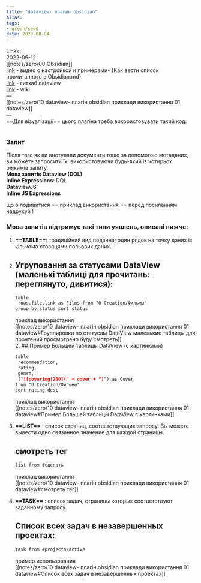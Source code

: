 ```yaml
---
title: "dataview- плагин obsidian"
Alias: 
tags:
- green/seed
date: 2023-08-04
---
```

Links:  
2022-06-12  
[[notes/zero/00 Obsidian]]  
[link](https://www.youtube.com/watch?v=YMSQFv65D9g) - видео с настройкой и примерами- {Как вести список прочитанного в Obsidian.md}  
[link](https://github.com/blacksmithgu/obsidian-dataview)  - гитхаб dataview  
[link](https://blacksmithgu.github.io/obsidian-dataview/query/queries/)  - wiki  
—  
[[notes/zero/10 dataview- плагін obsidian приклади використання 01 dataview]]  
—  
==Для візуалізації== цього плагіна треба використовувати такий код:

>
> ```dataview 
> ```
>

### **Запит**
Після того як ви анотували документи тощо за допомогою метаданих, ви можете запросити їх, використовуючи будь-який із чотирьох режимів запиту.  
**Мова запитів Dataview (DQL)**  
**Inline Expressions**: DQL  
**DataviewJS**  
**Inline JS Expressions**

що б подивитися == приклад використання == перед посиланням надрукуй !

### Мова запитів підтримує такі типи уявлень, описані нижче:

1. **==TABLE==**: традиційний вид подання; один рядок на точку даних із кількома стовпцями польових даних.
1. ## Угруповання за статусами DataView (маленькі таблиці для прочитань: переглянуто, дивитися):

	```md 
	table 
	 rows.file.link as Films from "0 Creation/Фильмы" 
	group by status sort status
	```

	приклад використання  
	[[notes/zero/10 dataview- плагін obsidian приклади використання 01 dataview#Группировка по статусам DataView маленькие таблицы для прочтений просмотрено буду смотреть]]  
	2. ## Пример Большей таблицы DataView (с картинками)

	```md
	table 
	 recommendation,
	 rating,
	 genre,
	 ("![coverimg|200](" + cover + ")") as Cover
	from "0 Creation/Фильмы"
	sort rating desc
	
	```

	приклад використання  
	[[notes/zero/10 dataview- плагін obsidian приклади використання 01 dataview#Пример Большей таблицы DataView с картинками]]



2. **==LIST==** : список страниц, соответствующих запросу. Вы можете вывести одно связанное значение для каждой страницы.
	## смотреть тег

	```md
	list from #сделать
	```

	приклад використання  
	[[notes/zero/10 dataview- плагін obsidian приклади використання 01 dataview#смотреть тег]]

3. **==TASK==** : список задач, страницы которых соответствуют заданному запросу.
	## Список всех задач в незавершенных проектах:

	```md
	task from #projects/active
	```

	пример использования  
	[[notes/zero/10 dataview- плагін obsidian приклади використання 01 dataview#Список всех задач в незавершенных проектах]]
	



